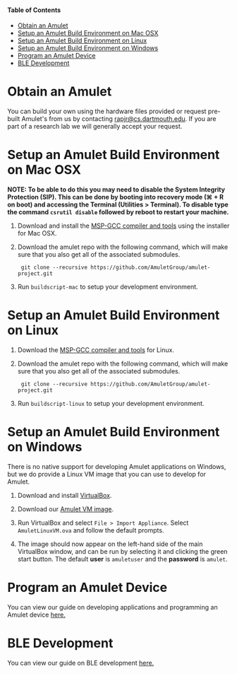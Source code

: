 #### Table of Contents

- [Obtain an Amulet](#obtain-an-amulet)
- [Setup an Amulet Build Environment on Mac OSX](#setup-an-amulet-build-environment-on-mac-osx)
- [Setup an Amulet Build Environment on Linux](#setup-an-amulet-build-environment-on-linux)
- [Setup an Amulet Build Environment on Windows](#setup-an-amulet-build-environment-on-windows)
- [Program an Amulet Device](#program-an-amulet-device)
- [BLE Development](#ble-development)

Obtain an Amulet
===
You can build your own using the hardware files provided or request pre-built Amulet's from us by contacting rapjr@cs.dartmouth.edu. If you are part of a research lab we will generally accept your request.

Setup an Amulet Build Environment on Mac OSX
===
**NOTE: To be able to do this you may need to disable the System Integrity Protection (SIP). This can be done by booting into recovery mode (⌘ + R on boot) and accessing the Terminal (Utilities > Terminal). To disable type the command `csrutil disable` followed by reboot to restart your machine.**

1. Download and install the [MSP-GCC compiler and tools](http://software-dl.ti.com/msp430/msp430_public_sw/mcu/msp430/MSPGCC/latest/index_FDS.html) using the installer for Mac OSX.

2. Download the amulet repo with the following command, which will make sure that you also get all of the associated submodules.

		git clone --recursive https://github.com/AmuletGroup/amulet-project.git

3. Run `buildscript-mac` to setup your development environment.


Setup an Amulet Build Environment on Linux
===
1. Download the [MSP-GCC compiler and tools](http://software-dl.ti.com/msp430/msp430_public_sw/mcu/msp430/MSPGCC/latest/index_FDS.html) for Linux.

2. Download the amulet repo with the following command, which will make sure that you also get all of the associated submodules.

		git clone --recursive https://github.com/AmuletGroup/amulet-project.git

3. Run `buildscript-linux` to setup your development environment.

Setup an Amulet Build Environment on Windows
===
There is no native support for developing Amulet applications on Windows, but we do provide a Linux VM image that you can use to develop for Amulet.

1. Download and install [VirtualBox](https://www.virtualbox.org).

2. Download our [Amulet VM image](https://drive.google.com/file/d/1PUncyOrKgLr5kVQ1M6YulubZqJR3-wOM/view?usp=sharing).

3. Run VirtualBox and select `File > Import Appliance`. Select `AmuletLinuxVM.ova` and follow the default prompts.

4. The image should now appear on the left-hand side of the main VirtualBox window, and can be run by selecting it and clicking the green start button. The default **user** is `amuletuser` and the **password** is `amulet`.


Program an Amulet Device
====
You can view our guide on developing applications and programming an Amulet device [here.](applications/README.md)

BLE Development
====
You can view our guide on BLE development [here.](firmware/ble/README.md)
